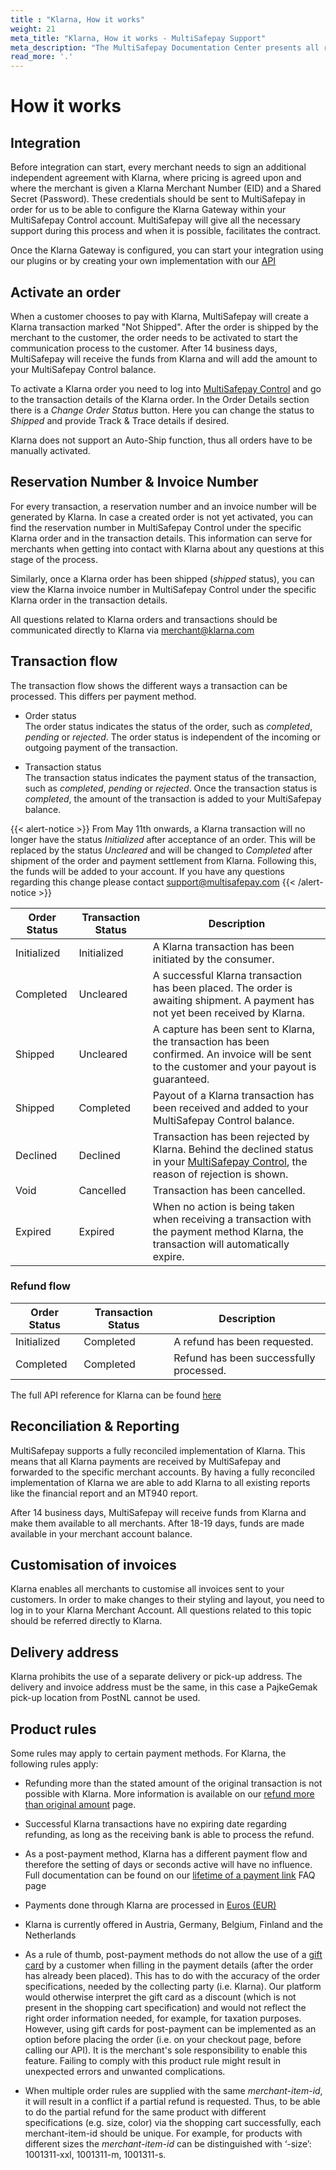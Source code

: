 ```yaml
---
title : "Klarna, How it works"
weight: 21
meta_title: "Klarna, How it works - MultiSafepay Support"
meta_description: "The MultiSafepay Documentation Center presents all relevant information about our Plugins and API. You can also find support pages for Payment Methods, Tools and General Questions as well as the contact details of our Support and Integration Teams."
read_more: '.'
---
```

# How it works
## Integration
Before integration can start, every merchant needs to sign an additional independent agreement with Klarna, where pricing is agreed upon and where the merchant is given a Klarna Merchant Number (EID) and a Shared Secret (Password). These credentials should be sent to MultiSafepay in order for us to be able to configure the Klarna Gateway within your MultiSafepay Control account. MultiSafepay will give all the necessary support during this process and when it is possible, facilitates the contract.

Once the Klarna Gateway is configured, you can start your integration using our plugins or by creating your own implementation with our [API](/api/)

## Activate an order
When a customer chooses to pay with Klarna, MultiSafepay will create a Klarna transaction marked "Not Shipped". After the order is shipped by the merchant to the customer, the order needs to be activated to start the communication process to the customer. After 14 business days, MultiSafepay will receive the funds from Klarna and will add the amount to your MultiSafepay Control balance.

To activate a Klarna order you need to log into [MultiSafepay Control](https://merchant.multisafepay.com) and go to the transaction details of the Klarna order. In the Order Details section there is a _Change Order Status_ button. Here you can change the status to _Shipped_ and provide Track & Trace details if desired.

Klarna does not support an Auto-Ship function, thus all orders have to be manually activated.

## Reservation Number & Invoice Number
For every transaction, a reservation number and an invoice number will be generated by Klarna. In case a created order is not yet activated, you can find the reservation number in MultiSafepay Control under the specific Klarna order and in the transaction details. This information can serve for merchants when getting into contact with Klarna about any questions at this stage of the process.

Similarly, once a Klarna order has been shipped (_shipped_ status), you can view the Klarna invoice number in MultiSafepay Control under the specific Klarna order in the transaction details.

All questions related to Klarna orders and transactions should be communicated directly to Klarna via <merchant@klarna.com>

## Transaction flow
The transaction flow shows the different ways a transaction can be processed. This differs per payment method.

* Order status      
The order status indicates the status of the order, such as _completed_, _pending_ or _rejected_. The order status is independent of the incoming or outgoing payment of the transaction.

* Transaction status       
The transaction status indicates the payment status of the transaction, such as _completed_, _pending_ or _rejected_. Once the transaction status is _completed_, the amount of the transaction is added to your MultiSafepay balance.

{{< alert-notice >}} From May 11th onwards, a Klarna transaction will no longer have the status _Initialized_ after acceptance of an order. This will be replaced by the status _Uncleared_ and will be changed to _Completed_ after shipment of the order and payment settlement from Klarna. Following this, the funds will be added to your account. If you have any questions regarding this change please contact <support@multisafepay.com> {{< /alert-notice >}} 


| Order Status                      | Transaction Status      | Description |
|--------------------------------|-----------|-----------------------------------------------------------------------------------------|
| Initialized   | Initialized  | A Klarna transaction has been initiated by the consumer.   |
| Completed  | Uncleared  | A successful Klarna transaction has been placed. The order is awaiting shipment. A payment has not yet been received by Klarna.   |
| Shipped    | Uncleared  | A capture has been sent to Klarna, the transaction has been confirmed. An invoice will be sent to the customer and your payout is guaranteed. |
| Shipped    | Completed  | Payout of a Klarna transaction has been received and added to your MultiSafepay Control balance.|
| Declined   | Declined   | Transaction has been rejected by Klarna. Behind the declined status in your [MultiSafepay Control](https://merchant.multisafepay.com/), the reason of rejection is shown.     |
| Void       | Cancelled   | Transaction has been cancelled.  | 
| Expired    | Expired    | When no action is being taken when receiving a transaction with the payment method Klarna, the transaction will automatically expire. | 

### Refund flow 

| Order Status                      | Transaction Status      | Description |
|--------------------------------|-----------|-----------------------------------------------------------------------------------------|
| Initialized    | Completed   | A refund has been requested. | 
| Completed      | Completed   | Refund has been successfully processed.  | 


The full API reference for Klarna can be found [here](/api/#klarna)


## Reconciliation & Reporting
MultiSafepay supports a fully reconciled implementation of Klarna. This means that all Klarna payments are received by MultiSafepay and forwarded to the specific merchant accounts. By having a fully reconciled implementation of Klarna we are able to add Klarna to all existing reports like the financial report and an MT940 report.

After 14 business days, MultiSafepay will receive funds from Klarna and make them available to all merchants. After 18-19 days, funds are made available in your merchant account balance.

## Customisation of invoices
Klarna enables all merchants to customise all invoices sent to your customers. In order to make changes to their styling and layout, you need to log in to your Klarna Merchant Account. All questions related to this topic should be referred directly to Klarna.

## Delivery address
Klarna prohibits the use of a separate delivery or pick-up address. The delivery and invoice address must be the same, in this case a PajkeGemak pick-up location from PostNL cannot be used.

## Product rules
Some rules may apply to certain payment methods. For Klarna, the following rules apply:

* Refunding more than the stated amount of the original transaction is not possible with Klarna. More information is available on our [refund more than original amount](/faq/finance/refund-more-than-original-amount/) page.

* Successful Klarna transactions have no expiring date regarding refunding, as long as the receiving bank is able to process the refund.

* As a post-payment method, Klarna has a different payment flow and therefore the setting of days or seconds active will have no influence. Full documentation can be found on our [lifetime of a payment link](/faq/api/lifetime-of-a-payment-link/) FAQ page

* Payments done through Klarna are processed in [Euros (EUR)](/faq/general/which-currencies-are-supported-by-multisafepay/)

*  Klarna is currently offered in Austria, Germany, Belgium, Finland and the Netherlands

* As a rule of thumb, post-payment methods do not allow the use of a [gift card](/payment-methods/gift-cards/) by a customer when filling in the payment details (after the order has already been placed). This has to do with the accuracy of the order specifications, needed by the collecting party (i.e. Klarna). Our platform would otherwise interpret the gift card as a discount (which is not present in the shopping cart specification) and would not reflect the right order information needed, for example, for taxation purposes. However, using gift cards for post-payment can be implemented as an option before placing the order (i.e. on your checkout page, before calling our API). It is the merchant's sole responsibility to enable this feature. Failing to comply with this product rule might result in unexpected errors and unwanted complications.

* When multiple order rules are supplied with the same _merchant-item-id_, it will result in a conflict if a partial refund is requested. Thus, to be able to do the partial refund for the same product with different specifications (e.g. size, color) via the shopping cart successfully, each merchant-item-id should be unique. For example, for products with different sizes the _merchant-item-id_ can be distinguished with ‘-size’: 1001311-xxl, 1001311-m, 1001311-s.
